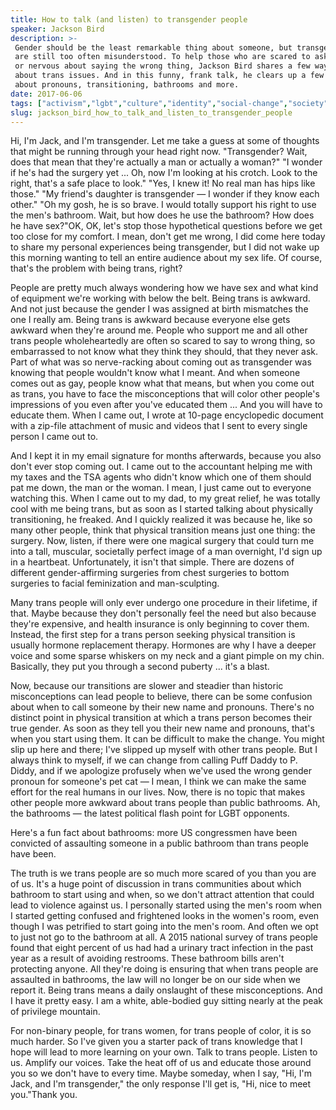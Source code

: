 ```yaml
---
title: How to talk (and listen) to transgender people
speaker: Jackson Bird
description: >-
 Gender should be the least remarkable thing about someone, but transgender people
 are still too often misunderstood. To help those who are scared to ask questions
 or nervous about saying the wrong thing, Jackson Bird shares a few ways to think
 about trans issues. And in this funny, frank talk, he clears up a few misconceptions
 about pronouns, transitioning, bathrooms and more.
date: 2017-06-06
tags: ["activism","lgbt","culture","identity","social-change","society","ted-residency","transgender"]
slug: jackson_bird_how_to_talk_and_listen_to_transgender_people
---
```


Hi, I'm Jack, and I'm transgender. Let me take a guess at some of thoughts that might be
running through your head right now. "Transgender? Wait, does that mean that they're
actually a man or actually a woman?" "I wonder if he's had the surgery yet ... Oh, now I'm
looking at his crotch. Look to the right, that's a safe place to look." "Yes, I knew it!
No real man has hips like those." "My friend's daughter is transgender — I wonder if they
know each other." "Oh my gosh, he is so brave. I would totally support his right to use
the men's bathroom. Wait, but how does he use the bathroom? How does he have sex?"OK, OK,
let's stop those hypothetical questions before we get too close for my comfort. I mean,
don't get me wrong, I did come here today to share my personal experiences being
transgender, but I did not wake up this morning wanting to tell an entire audience about
my sex life. Of course, that's the problem with being trans, right?

People are pretty much always wondering how we have sex and what kind of equipment we're
working with below the belt. Being trans is awkward. And not just because the gender I was
assigned at birth mismatches the one I really am. Being trans is awkward because everyone
else gets awkward when they're around me. People who support me and all other trans people
wholeheartedly are often so scared to say to wrong thing, so embarrassed to not know what
they think they should, that they never ask. Part of what was so nerve-racking about coming
out as transgender was knowing that people wouldn't know what I meant. And when someone
comes out as gay, people know what that means, but when you come out as trans, you have to
face the misconceptions that will color other people's impressions of you even after
you've educated them ... And you will have to educate them. When I came out, I wrote at
10-page encyclopedic document with a zip-file attachment of music and videos that I sent
to every single person I came out to.

And I kept it in my email signature for months afterwards, because you also don't ever
stop coming out. I came out to the accountant helping me with my taxes and the TSA agents
who didn't know which one of them should pat me down, the man or the woman. I mean, I just
came out to everyone watching this. When I came out to my dad, to my great relief, he was
totally cool with me being trans, but as soon as I started talking about physically
transitioning, he freaked. And I quickly realized it was because he, like so many other
people, think that physical transition means just one thing: the surgery. Now, listen, if
there were one magical surgery that could turn me into a tall, muscular, societally
perfect image of a man overnight, I'd sign up in a heartbeat. Unfortunately, it isn't that
simple. There are dozens of different gender-affirming surgeries from chest surgeries to
bottom surgeries to facial feminization and man-sculpting.

Many trans people will only ever undergo one procedure in their lifetime, if that. Maybe
because they don't personally feel the need but also because they're expensive, and health
insurance is only beginning to cover them. Instead, the first step for a trans person
seeking physical transition is usually hormone replacement therapy. Hormones are why I
have a deeper voice and some sparse whiskers on my neck and a giant pimple on my chin.
Basically, they put you through a second puberty ... it's a blast.

Now, because our transitions are slower and steadier than historic misconceptions can lead
people to believe, there can be some confusion about when to call someone by their new
name and pronouns. There's no distinct point in physical transition at which a trans
person becomes their true gender. As soon as they tell you their new name and pronouns,
that's when you start using them. It can be difficult to make the change. You might slip
up here and there; I've slipped up myself with other trans people. But I always think to
myself, if we can change from calling Puff Daddy to P. Diddy, and if we apologize
profusely when we've used the wrong gender pronoun for someone's pet cat — I mean, I think
we can make the same effort for the real humans in our lives. Now, there is no topic that
makes other people more awkward about trans people than public bathrooms. Ah, the
bathrooms — the latest political flash point for LGBT opponents.

Here's a fun fact about bathrooms: more US congressmen have been convicted of assaulting
someone in a public bathroom than trans people have been.

The truth is we trans people are so much more scared of you than you are of us. It's a
huge point of discussion in trans communities about which bathroom to start using and
when, so we don't attract attention that could lead to violence against us. I personally
started using the men's room when I started getting confused and frightened looks in the
women's room, even though I was petrified to start going into the men's room. And often we
opt to just not go to the bathroom at all. A 2015 national survey of trans people found
that eight percent of us had had a urinary tract infection in the past year as a result of
avoiding restrooms. These bathroom bills aren't protecting anyone. All they're doing is
ensuring that when trans people are assaulted in bathrooms, the law will no longer be on
our side when we report it. Being trans means a daily onslaught of these misconceptions.
And I have it pretty easy. I am a white, able-bodied guy sitting nearly at the peak of
privilege mountain.

For non-binary people, for trans women, for trans people of color, it is so much harder. So
I've given you a starter pack of trans knowledge that I hope will lead to more learning on
your own. Talk to trans people. Listen to us. Amplify our voices. Take the heat off of us
and educate those around you so we don't have to every time. Maybe someday, when I say,
"Hi, I'm Jack, and I'm transgender," the only response I'll get is, "Hi, nice to meet
you."Thank you.

<!--
ad_duration=3.33
comment_count=91
event="TED Residency"
external_start_time=0
has_talk_citation=1
intro_duration=11.82
is_subtitle_required="False"
is_talk_featured="True"
language="en"
language_swap="False"
native_language="en"
number_of_related_talks=6
number_of_speakers=1
number_of_subtitled_videos=30
number_of_tags=8
number_of_talk_download_languages=31
number_of_talk_more_resources=1
number_of_talk_recommendations=10
number_of_talks_take_actions=1
post_ad_duration=0.83
published_timestamp="2017-11-14 15:52:22"
recording_date="2017-06-06"
speaker_description="Digital storyteller, activist"
speaker_is_published=1
speaker_name="Jackson Bird"
talk_name="How to talk (and listen) to transgender people"
talk_recommendations_blurb="Check out these resources, curated by Jackson Bird"
talks_tags=["activism","lgbt","culture","identity","social-change","society","ted-residency","transgender"]
url_audio="https://download.ted.com/talks/JacksonBird_2017S.mp3?apikey=acme-roadrunner"
url_photo_speaker="https://pe.tedcdn.com/images/ted/727cd60970716a6abcc73cf0b79f6cecf64710ec_254x191.jpg"
url_photo_talk="https://s3.amazonaws.com/talkstar-photos/uploads/757d61e4-4717-4e0f-acb0-5ccad04d6a57/JacksonBird_2017S-embed.jpg"
url_webpage="https://www.ted.com/talks/jackson_bird_how_to_talk_and_listen_to_transgender_people"
video_type_name="TED Stage Talk"
-->